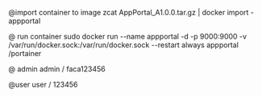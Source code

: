 @import container to image
zcat AppPortal_A1.0.0.tar.gz | docker import - appportal

@ run container
sudo docker run --name appportal -d -p 9000:9000 -v /var/run/docker.sock:/var/run/docker.sock --restart always appportal /portainer

@ admin
admin / faca123456

@user
user / 123456